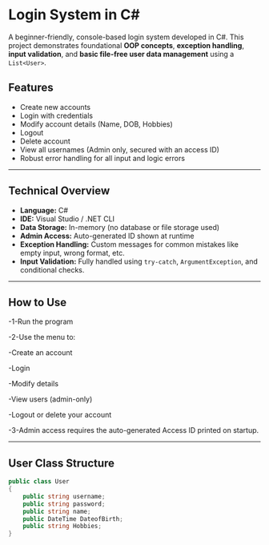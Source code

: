 # Login System in C#

A beginner-friendly, console-based login system developed in C#. This project demonstrates foundational **OOP concepts**, **exception handling**, **input validation**, and **basic file-free user data management** using a `List<User>`.

## Features

-  Create new accounts
-  Login with credentials
-  Modify account details (Name, DOB, Hobbies)
-  Logout
-  Delete account
-  View all usernames (Admin only, secured with an access ID)
-  Robust error handling for all input and logic errors

---

## Technical Overview

- **Language:** C#
- **IDE:** Visual Studio / .NET CLI
- **Data Storage:** In-memory (no database or file storage used)
- **Admin Access:** Auto-generated ID shown at runtime
- **Exception Handling:** Custom messages for common mistakes like empty input, wrong format, etc.
- **Input Validation:** Fully handled using `try-catch`, `ArgumentException`, and conditional checks.

---
## How to Use
-1-Run the program

-2-Use the menu to:

-Create an account

-Login

-Modify details

-View users (admin-only)

-Logout or delete your account

-3-Admin access requires the auto-generated Access ID printed on startup.

---
## User Class Structure

```csharp
public class User 
{
    public string username;
    public string password;
    public string name;
    public DateTime DateofBirth;
    public string Hobbies;
}
